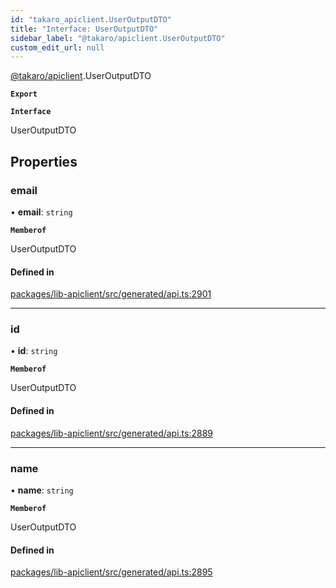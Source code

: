 ```yaml
---
id: "takaro_apiclient.UserOutputDTO"
title: "Interface: UserOutputDTO"
sidebar_label: "@takaro/apiclient.UserOutputDTO"
custom_edit_url: null
---
```


[@takaro/apiclient](../modules/takaro_apiclient.md).UserOutputDTO

**`Export`**

**`Interface`**

UserOutputDTO

## Properties

### email

• **email**: `string`

**`Memberof`**

UserOutputDTO

#### Defined in

[packages/lib-apiclient/src/generated/api.ts:2901](https://github.com/niekcandaele/Takaro/blob/91fb19b/packages/lib-apiclient/src/generated/api.ts#L2901)

___

### id

• **id**: `string`

**`Memberof`**

UserOutputDTO

#### Defined in

[packages/lib-apiclient/src/generated/api.ts:2889](https://github.com/niekcandaele/Takaro/blob/91fb19b/packages/lib-apiclient/src/generated/api.ts#L2889)

___

### name

• **name**: `string`

**`Memberof`**

UserOutputDTO

#### Defined in

[packages/lib-apiclient/src/generated/api.ts:2895](https://github.com/niekcandaele/Takaro/blob/91fb19b/packages/lib-apiclient/src/generated/api.ts#L2895)
